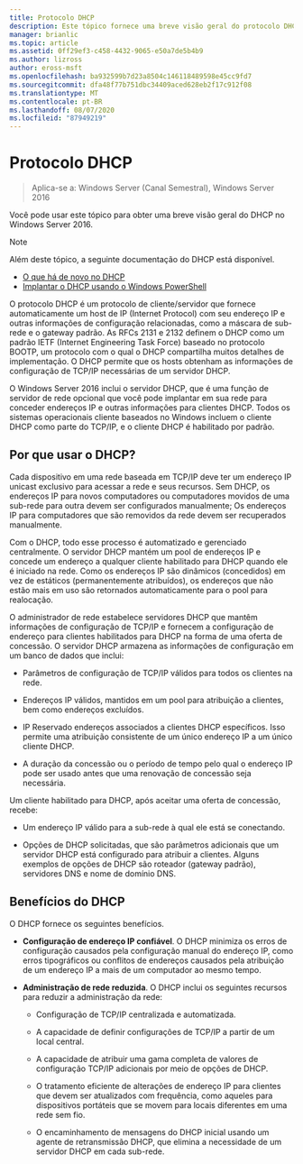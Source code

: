 ```yaml
---
title: Protocolo DHCP
description: Este tópico fornece uma breve visão geral do protocolo DHCP no Windows Server 2016.
manager: brianlic
ms.topic: article
ms.assetid: 0ff29ef3-c458-4432-9065-e50a7de5b4b9
ms.author: lizross
author: eross-msft
ms.openlocfilehash: ba932599b7d23a8504c146118489598e45cc9fd7
ms.sourcegitcommit: dfa48f77b751dbc34409aced628eb2f17c912f08
ms.translationtype: MT
ms.contentlocale: pt-BR
ms.lasthandoff: 08/07/2020
ms.locfileid: "87949219"
---
```

# <a name="dynamic-host-configuration-protocol-dhcp"></a>Protocolo DHCP

>Aplica-se a: Windows Server (Canal Semestral), Windows Server 2016

Você pode usar este tópico para obter uma breve visão geral do DHCP no Windows Server 2016.

> [!NOTE]
> Além deste tópico, a seguinte documentação do DHCP está disponível.
>
> - [O que há de novo no DHCP](What-s-New-in-DHCP.md)
> - [Implantar o DHCP usando o Windows PowerShell](dhcp-deploy-wps.md)

O protocolo DHCP é um protocolo de cliente/servidor que fornece automaticamente um host de IP (Internet Protocol) com seu endereço IP e outras informações de configuração relacionadas, como a máscara de sub-rede e o gateway padrão. As RFCs 2131 e 2132 definem o DHCP como um padrão IETF (Internet Engineering Task Force) baseado no protocolo BOOTP, um protocolo com o qual o DHCP compartilha muitos detalhes de implementação. O DHCP permite que os hosts obtenham as informações de configuração de TCP/IP necessárias de um servidor DHCP.

O Windows Server 2016 inclui o servidor DHCP, que é uma função de servidor de rede opcional que você pode implantar em sua rede para conceder endereços IP e outras informações para clientes DHCP. Todos os sistemas operacionais cliente baseados no Windows incluem o cliente DHCP como parte do TCP/IP, e o cliente DHCP é habilitado por padrão.

## <a name="why-use-dhcp"></a>Por que usar o DHCP?

Cada dispositivo em uma rede baseada em TCP/IP deve ter um endereço IP unicast exclusivo para acessar a rede e seus recursos. Sem DHCP, os endereços IP para novos computadores ou computadores movidos de uma sub-rede para outra devem ser configurados manualmente; Os endereços IP para computadores que são removidos da rede devem ser recuperados manualmente.

Com o DHCP, todo esse processo é automatizado e gerenciado centralmente. O servidor DHCP mantém um pool de endereços IP e concede um endereço a qualquer cliente habilitado para DHCP quando ele é iniciado na rede. Como os endereços IP são dinâmicos (concedidos) em vez de estáticos (permanentemente atribuídos), os endereços que não estão mais em uso são retornados automaticamente para o pool para realocação.

O administrador de rede estabelece servidores DHCP que mantêm informações de configuração de TCP/IP e fornecem a configuração de endereço para clientes habilitados para DHCP na forma de uma oferta de concessão. O servidor DHCP armazena as informações de configuração em um banco de dados que inclui:

- Parâmetros de configuração de TCP/IP válidos para todos os clientes na rede.

- Endereços IP válidos, mantidos em um pool para atribuição a clientes, bem como endereços excluídos.

- IP Reservado endereços associados a clientes DHCP específicos. Isso permite uma atribuição consistente de um único endereço IP a um único cliente DHCP.

- A duração da concessão ou o período de tempo pelo qual o endereço IP pode ser usado antes que uma renovação de concessão seja necessária.

Um cliente habilitado para DHCP, após aceitar uma oferta de concessão, recebe:

- Um endereço IP válido para a sub-rede à qual ele está se conectando.

- Opções de DHCP solicitadas, que são parâmetros adicionais que um servidor DHCP está configurado para atribuir a clientes. Alguns exemplos de opções de DHCP são roteador (gateway padrão), servidores DNS e nome de domínio DNS.

## <a name="benefits-of-dhcp"></a>Benefícios do DHCP

O DHCP fornece os seguintes benefícios.

- **Configuração de endereço IP confiável**. O DHCP minimiza os erros de configuração causados pela configuração manual do endereço IP, como erros tipográficos ou conflitos de endereços causados pela atribuição de um endereço IP a mais de um computador ao mesmo tempo.

- **Administração de rede reduzida**. O DHCP inclui os seguintes recursos para reduzir a administração da rede:

    - Configuração de TCP/IP centralizada e automatizada.

    - A capacidade de definir configurações de TCP/IP a partir de um local central.

    - A capacidade de atribuir uma gama completa de valores de configuração TCP/IP adicionais por meio de opções de DHCP.

    - O tratamento eficiente de alterações de endereço IP para clientes que devem ser atualizados com frequência, como aqueles para dispositivos portáteis que se movem para locais diferentes em uma rede sem fio.

    - O encaminhamento de mensagens do DHCP inicial usando um agente de retransmissão DHCP, que elimina a necessidade de um servidor DHCP em cada sub-rede.

